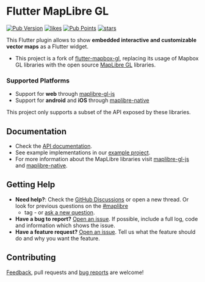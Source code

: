 # Flutter MapLibre GL

[![Pub Version](https://img.shields.io/pub/v/maplibre_gl)](https://pub.dev/packages/maplibre_gl)
[![likes](https://img.shields.io/pub/likes/maplibre_gl?logo=flutter)](https://pub.dev/packages/maplibre_gl)
[![Pub Points](https://img.shields.io/pub/points/maplibre_gl)](https://pub.dev/packages/maplibre_gl/score)
[![stars](https://badgen.net/github/stars/maplibre/flutter-maplibre-gl?label=stars&color=green&icon=github)](https://github.com/josxha/flutter-maplibre-gl/stargazers)

This Flutter plugin allows to show **embedded interactive and customizable
vector maps** as a Flutter widget.

- This project is a fork
  of [flutter-mapbox-gl](https://github.com/tobrun/flutter-mapbox-gl),
  replacing its usage of Mapbox GL libraries with the open
  source [MapLibre GL](https://github.com/maplibre) libraries.

### Supported Platforms

- Support for **web** through [maplibre-gl-js](https://github.com/maplibre/maplibre-gl-js)
- Support for **android** and **iOS** through [maplibre-native](https://github.com/maplibre/maplibre-native)

This project only supports a subset of the API exposed by these libraries.

## Documentation

- Check
  the [API documentation](https://pub.dev/documentation/maplibre_gl/latest/).
- See example implementations in
  our [example project](https://github.com/maplibre/flutter-maplibre-gl/tree/main/example).
- For more information about the MapLibre libraries
  visit [maplibre-gl-js](https://github.com/maplibre/maplibre-gl-js)
  and [maplibre-native](https://github.com/maplibre/maplibre-native).

## Getting Help

- **Need help?**: Check
  the [GitHub Discussions](https://github.com/maplibre/flutter-maplibre-gl/discussions)
  or open a new thread.
  Or look for previous questions on
  the [#maplibre](https://stackoverflow.com/questions/tagged/maplibre) 
  - tag - or [ask a new question](https://stackoverflow.com/questions/tagged/maplibre).
- **Have a bug to report?**
  [Open an issue](https://github.com/maplibre/flutter-maplibre-gl/issues/new).
  If possible, include a full log, code and information which shows the issue.
- **Have a feature request?**
  [Open an issue](https://github.com/maplibre/flutter-maplibre-gl/issues/new).
  Tell us what the feature should do and why you want the feature.

## Contributing

[Feedback](https://github.com/maplibre/flutter-maplibre-gl/discussions), 
pull requests and 
[bug reports](https://github.com/maplibre/flutter-maplibre-gl/issues) are 
welcome!
